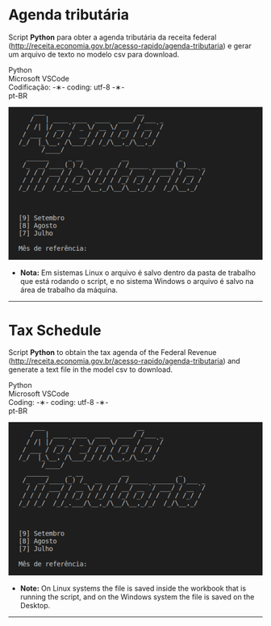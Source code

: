 # Agenda tributária

Script <strong>Python</strong> para obter a agenda tributária da receita federal (http://receita.economia.gov.br/acesso-rapido/agenda-tributaria) e gerar um arquivo de texto no modelo csv para download.

Python</br>
Microsoft VSCode</br>
Codificação: -&lowast;- coding: utf-8 -&lowast;-</br>
pt-BR</br>

![agenda-tributaria](https://github.com/alpdias/agenda-tributaria-python/blob/master/img/agenda-tributaria.png)

* <strong>Nota:</strong> Em sistemas Linux o arquivo é salvo dentro da pasta de trabalho que está rodando o script, e no sistema Windows o arquivo é salvo na área de trabalho da máquina.

--------------------------------------------------------------------------------------------------------------

# Tax Schedule

Script <strong>Python</strong> to obtain the tax agenda of the Federal Revenue (http://receita.economia.gov.br/acesso-rapido/agenda-tributaria) and generate a text file in the model csv to download.

Python</br>
Microsoft VSCode</br>
Coding: -&lowast;- coding: utf-8 -&lowast;-</br>
pt-BR</br>

![agenda-tributaria](https://github.com/alpdias/agenda-tributaria-python/blob/master/img/agenda-tributaria.png)

* <strong>Note:</strong> On Linux systems the file is saved inside the workbook that is running the script, and on the Windows system the file is saved on the Desktop.

---------------------------------------------------------------------------------------------------------------

